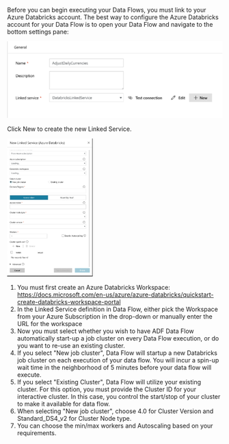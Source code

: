 Before you can begin executing your Data Flows, you must link to your Azure Databricks account. The best way to configure the Azure Databricks account for your Data Flow is to open your Data Flow and navigate to the bottom settings pane:

![Azure Databricks](../images/databricks.png "databricks")

Click New to create the new Linked Service.

<img src="../images/dbls001.png" width="200">

1. You must first create an Azure Databricks Workspace: https://docs.microsoft.com/en-us/azure/azure-databricks/quickstart-create-databricks-workspace-portal
2. In the Linked Service definition in Data Flow, either pick the Workspace from your Azure Subscription in the drop-down or manually enter the URL for the workspace
3. Now you must select whether you wish to have ADF Data Flow automatically start-up a job cluster on every Data Flow execution, or do you want to re-use an existing cluster.
4. If you select "New job cluster", Data Flow will startup a new Databricks job cluster on each execution of your data flow. You will incur a spin-up wait time in the neighborhood of 5 minutes before your data flow will execute.
5. If you select "Existing Cluster", Data Flow will utilize your existing cluster. For this option, you must provide the Cluster ID for your interactive cluster. In this case, you control the start/stop of your cluster to make it available for data flow.
6. When selecting "New job cluster", choose 4.0 for Cluster Version and Standard_DS4_v2 for Cluster Node type.
7. You can choose the min/max workers and Autoscaling based on your requirements.
